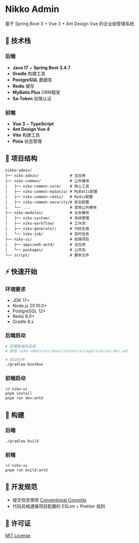 # Nikko Admin

基于 Spring Boot 3 + Vue 3 + Ant Design Vue 的企业级管理系统

## 🚀 技术栈

### 后端
- **Java 17** + **Spring Boot 3.4.7**
- **Gradle** 构建工具
- **PostgreSQL** 数据库
- **Redis** 缓存
- **MyBatis Plus** ORM框架
- **Sa-Token** 权限认证

### 前端
- **Vue 3** + **TypeScript**
- **Ant Design Vue 4**
- **Vite** 构建工具
- **Pinia** 状态管理

## 📁 项目结构

```
nikko-admin/
├── niko-admin/              # 主应用
├── niko-common/             # 公共模块
│   ├── niko-common-core/    # 核心工具
│   ├── niko-common-mybatis/ # MyBatis配置
│   ├── niko-common-redis/   # Redis配置
│   ├── niko-common-security/# 安全配置
│   └── ...                  # 其他公共模块
├── niko-modules/            # 业务模块
│   ├── niko-system/         # 系统管理
│   ├── niko-workflow/       # 工作流
│   ├── niko-generator/      # 代码生成
│   └── niko-job/            # 定时任务
├── niko-ui/                 # 前端项目
│   ├── apps/web-antd/       # 主应用
│   └── packages/            # 公共包
└── script/                  # 脚本文件
```

## ⚡ 快速开始

### 环境要求
- JDK 17+
- Node.js 20.10.0+
- PostgreSQL 12+
- Redis 6.0+
- Gradle 8.x

### 后端启动
```bash
# 配置数据库连接
# 修改 niko-admin/src/main/resources/application-dev.yml

# 启动应用
./gradlew bootRun
```

### 前端启动
```bash
cd niko-ui
pnpm install
pnpm run dev:antd
```

## 🔧 构建

### 后端
```bash
./gradlew build
```

### 前端
```bash
cd niko-ui
pnpm run build:antd
```

## 📝 开发规范

- 提交信息使用 [Conventional Commits](https://www.conventionalcommits.org/)
- 代码风格遵循项目配置的 ESLint + Prettier 规则

## 📄 许可证

[MIT License](LICENSE)
